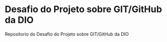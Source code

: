 # Desafio do Projeto sobre GIT/GitHub da DIO

 Repositorio do Desafio do Projeto sobre GIT/GitHub da DIO
